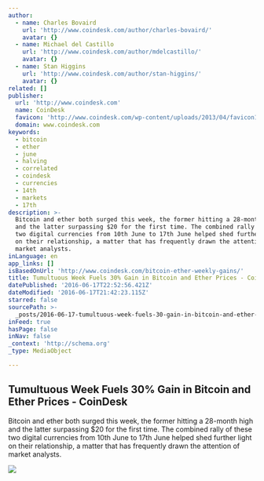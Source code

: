 ```yaml
---
author:
  - name: Charles Bovaird
    url: 'http://www.coindesk.com/author/charles-bovaird/'
    avatar: {}
  - name: Michael del Castillo
    url: 'http://www.coindesk.com/author/mdelcastillo/'
    avatar: {}
  - name: Stan Higgins
    url: 'http://www.coindesk.com/author/stan-higgins/'
    avatar: {}
related: []
publisher:
  url: 'http://www.coindesk.com'
  name: CoinDesk
  favicon: 'http://www.coindesk.com/wp-content/uploads/2013/04/favicon1.ico?b6542b'
  domain: www.coindesk.com
keywords:
  - bitcoin
  - ether
  - june
  - halving
  - correlated
  - coindesk
  - currencies
  - 14th
  - markets
  - 17th
description: >-
  Bitcoin and ether both surged this week, the former hitting a 28-month high
  and the latter surpassing $20 for the first time. The combined rally of these
  two digital currencies from 10th June to 17th June helped shed further light
  on their relationship, a matter that has frequently drawn the attention of
  market analysts.
inLanguage: en
app_links: []
isBasedOnUrl: 'http://www.coindesk.com/bitcoin-ether-weekly-gains/'
title: Tumultuous Week Fuels 30% Gain in Bitcoin and Ether Prices - CoinDesk
datePublished: '2016-06-17T22:52:56.421Z'
dateModified: '2016-06-17T21:42:23.115Z'
starred: false
sourcePath: >-
  _posts/2016-06-17-tumultuous-week-fuels-30-gain-in-bitcoin-and-ether-prices-.md
inFeed: true
hasPage: false
inNav: false
_context: 'http://schema.org'
_type: MediaObject

---
```

<article style=""><h1>Tumultuous Week Fuels 30% Gain in Bitcoin and Ether Prices - CoinDesk</h1><p>Bitcoin and ether both surged this week, the former hitting a 28-month high and the latter surpassing $20 for the first time. The combined rally of these two digital currencies from 10th June to 17th June helped shed further light on their relationship, a matter that has frequently drawn the attention of market analysts.</p><img src="http://media.coindesk.com/2016/06/rollercoaster-e1466197013291.jpg" /></article>